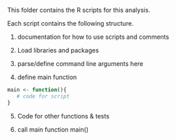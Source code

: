 This folder contains the R scripts for this analysis. 

Each script contains the following structure. 

1. documentation for how to use scripts and comments

2. Load libraries and packages

3. parse/define command line arguments here

4. define main function
```r
main <- function(){
   # code for script
}
```

5. Code for other functions & tests

6. call main function
main()